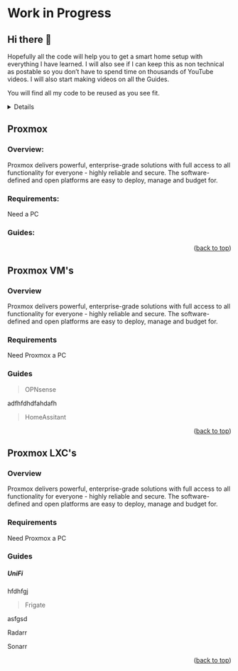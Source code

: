 # Work in Progress

## Hi there 👋

<a id="readme_top"></a>

Hopefully all the code will help you to get a smart home setup with everything I have learned. I will also see if I can keep this as non technical as postable so you don’t have to spend time on thousands of YouTube videos. I will also start making videos on all the Guides. 

You will find all my code to be reused as you see fit.


<details><u>Table of Contents</u>


<a href="#Proxmox">1. Proxmox</a>

+ <a href="#Proxmox_Overview">Overview</a>

+ <a href="#Proxmox_Requirements">Requirements</a>

+ <a href="#Proxmox_Guides">Guides</a>


<a href="# Proxmox_VMs">2. Proxmox VM's</a>

+ <a href="#Proxmox_VMs_Overview">Overview</a>

+ <a href="#Proxmox_VMs_Requirements">Requirements</a>

+ <a href="#Proxmox_VMs_Guides">Guides</a>

	+ <a href="#OPNsense">OPNsense</a>
	
	+ <a href="#HomeAssitant">HomeAssitant</a>


<a href="#Proxmox_LXCs">3. Proxmox LXC's</a>

+ <a href="#Proxmox_LXCs_Overview">Overview</a>

+ <a href="#Proxmox_LXCs_Requirements">Requirements</a>

+ <a href="#Proxmox_LXCs_Guides">Guides</a>

	+ <a href="#Unifi">Unifi</a>
	
	+ <a href="#Vaultwarden">Vaultwarden</a>
	
	+ <a href="#Frigate">Frigate</a>
	
	+ <a href="#immich">immich</a>
	
	+ <a href="#immich">immich</a>
	
	+ <a href="#immich">immich</a>
	
	+ <a href="#immich">immich</a>
	
	+ <a href="#immich">immich</a>
	
	+ <a href="#immich">immich</a>
	
	+ <a href="#immich">immich</a>
	
</details>  
  
  


## Proxmox
<a id="Proxmox"></a>

### Overview:
<a id="Proxmox_Overview"></a>

Proxmox delivers powerful, enterprise-grade solutions with full access to all functionality for everyone - highly reliable and secure.
The software-defined and open platforms are easy to deploy, manage and budget for.

### Requirements:
<a id="Proxmox_Requirements"></a>

Need a PC



### Guides:
<a id="Proxmox_Guides"></a>





<p align="right">(<a href="#readme_top">back to top</a>)</p>

## Proxmox VM's
<a id="Proxmox"></a>


### Overview
<a id="Overview"></a>

Proxmox delivers powerful, enterprise-grade solutions with full access to all functionality for everyone - highly reliable and secure.
The software-defined and open platforms are easy to deploy, manage and budget for.

### Requirements
<a id="Requirements"></a>

Need Proxmox a PC



### Guides
<a id="Guides"></a>

> OPNsense

 adfhfdhdfahdafh

> HomeAssitant


<p align="right">(<a href="#readme_top">back to top</a>)</p>

## Proxmox LXC's

<a id="Proxmox"></a>


### Overview

<a id="Overview"></a>

Proxmox delivers powerful, enterprise-grade solutions with full access to all functionality for everyone - highly reliable and secure.
The software-defined and open platforms are easy to deploy, manage and budget for.

### Requirements

<a id="Requirements"></a>

Need Proxmox a PC



### Guides

<a id="Guides"></a>


##### UniFi

hfdhfgj

> Frigate

asfgsd


Radarr

Sonarr




<p align="right">(<a href="#readme_top">back to top</a>)</p>













<!--
**HomeStudiosDIY/HomeStudiosDIY** is a ✨ _special_ ✨ repository because its `README.md` (this file) appears on your GitHub profile.

Here are some ideas to get you started:

- 🔭 I’m currently working on ...
- 🌱 I’m currently learning ...
- 👯 I’m looking to collaborate on ...
- 🤔 I’m looking for help with ...
- 💬 Ask me about ...
- 📫 How to reach me: ...
- 😄 Pronouns: ...
- ⚡ Fun fact: ...
-->


